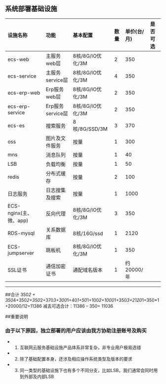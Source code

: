 ## 系统部署基础设施

| 设施名称 | 功能 | 基本配置 | 数量 | 单价(台/月)  |是否可选  |
| :---  |   :-------    |    :---   | :---        | :---        |:---        |
| ecs-web   | 主服务web层     | 8核/8G/IO优化/3M | 2   |350 | |
| ecs-service   | 主服务service层     | 8核/8G/IO优化/3M  | 4   |350| |
| ecs-erp-web   | Erp服务web层     | 8核/8G/IO优化/3M | 2   |350| |
| ecs-erp-service   | Erp服务service层     | 8核/8G/IO优化/3M| 2   |350| |
| ecs-es   | 搜索服务     | 8核/8G/SSD/3M  | 3   |370| |
| oss   | 图片及文件服务     | 按量            | 1   | 300 | |
| mns   | 消息队列    | 按量            | 1   | 40 |  |
| LSB   | 负载均衡    | 按量            | 1   | 50 |  |
| redis   | 分布式缓存    | 按量            | 2   | 100 |  |
| 日志服务   | 日志搜集及搜索    | 按量            | 1   | 1000 |  |
| ECS-nginx(主、微、app)   | 反向代理    | 8核/8G/IO优化/3M            | 3   | 350 |  |
| RDS-mysql   | 关系数据库    | 8核/16G/ssd            | 1   | 2120 |  |
| ECS-jumpserver   | 跳板机    | 8核/8G/IO优化/3M            | 1   | 350 |  |
| SSL证书   | 通信加密证书    | 通配域名版本            | 1   | 约20000/年 |  |
---------------------

##合计
350*2 + 350*4+350*2+350*2+370*3+300*1+40*1+50*1+100*2+1000*1+350*3+2120*1+350*1+20000/12=11386
减去可选合计：11386 – 350= 11036

##重要说明
### 由于以下原因，独立部署的用户应该由我方协助注册账号及购买
* 1. 互联网云服务基础设施产品体系非常复杂，非专业用户极易选错
* 2. 除了基础配置本身，还涉及相应操作系统类型及版本的要求
* 3. 同一类型的基础设施下也有多个不同分支，比如LSB，我们通常会同时用到外部及内部LSB

